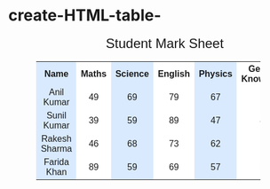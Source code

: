 # create-HTML-table-
<!-- Lab 1-->
<!DOCTYPE html>
<html lang="en">
<head>
  <meta charset="UTF-8">
  <title>Student Mark Sheet</title>
  <style>
    table {
      width: 80%;
      border-collapse: collapse;
      margin: 20px auto;
      font-family: Arial, sans-serif;
      text-align: center;
    }

    th, td {
      border: 1px solid #000;
      padding: 10px;
    }

    th:nth-child(odd), td:nth-child(odd) {
      background-color: #d9eaff; /* Light blue */
    }

    th:nth-child(even), td:nth-child(even) {
      background-color: #ffffff; /* White */
    }

    th {
      background-color: #cce0ff;
    }

    caption {
      caption-side: top;
      font-size: 1.5em;
      margin-bottom: 10px;
    }
  </style>
</head>
<body>
  <table>
    <caption>Student Mark Sheet</caption>
    <tr>
      <th>Name</th>
      <th>Maths</th>
      <th>Science</th>
      <th>English</th>
      <th>Physics</th>
      <th>General Knowledge</th>
    </tr>
    <tr>
      <td>Anil Kumar</td>
      <td>49</td>
      <td>69</td>
      <td>79</td>
      <td>67</td>
      <td>78</td>
    </tr>
    <tr>
      <td>Sunil Kumar</td>
      <td>39</td>
      <td>59</td>
      <td>89</td>
      <td>47</td>
      <td>48</td>
    </tr>
    <tr>
      <td>Rakesh Sharma</td>
      <td>46</td>
      <td>68</td>
      <td>73</td>
      <td>62</td>
      <td>78</td>
    </tr>
    <tr>
      <td>Farida Khan</td>
      <td>89</td>
      <td>59</td>
      <td>69</td>
      <td>57</td>
      <td>88</td>
    </tr>
  </table>
</body>
</html>
